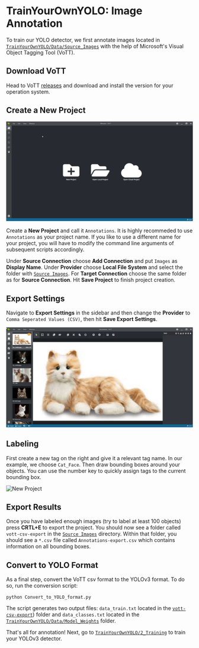 # TrainYourOwnYOLO: Image Annotation
To train our YOLO detector, we first annotate images located in [`TrainYourOwnYOLO/Data/Source_Images`](/Data/Source_Images) with the help of Microsoft's Visual Object Tagging Tool (VoTT).

## Download VoTT
Head to VoTT [releases](https://github.com/Microsoft/VoTT/releases) and download and install the version for your operation system. 

## Create a New Project

![New Project](/1_Image_Annotation/Screenshots/New_Project.gif)

Create a **New Project** and call it `Annotations`. It is highly recommeded to use `Annotations` as your project name. If you like to use a different name for your project, you will have to modify the command line arguments of subsequent scripts accordingly. 

Under **Source Connection** choose **Add Connection** and put `Images` as **Display Name**. Under **Provider** choose **Local File System** and select the folder with [`Source Images`](/Data/Source_Images). For **Target Connection** choose the same folder as for **Source Connection**. Hit **Save Project** to finish project creation. 

## Export Settings
Navigate to **Export Settings** in the sidebar and then change the **Provider** to `Comma Seperated Values (CSV)`, then hit **Save Export Settings**. 

![New Project](/1_Image_Annotation/Screenshots/Export_Settings.gif)


## Labeling
First create a new tag on the right and give it a relevant tag name. In our example, we choose `Cat_Face`. Then draw bounding boxes around your objects. You can use the number key to quickly assign tags to the current bounding box. 

![New Project](/1_Image_Annotation/Screenshots/Labeling.gif)

## Export Results
Once you have labeled enough images (try to label at least 100 objects) press **CRTL+E** to export the project. You should now see a folder called `vott-csv-export` in the [`Source Images`](/Data/Source_Images) directory. Within that folder, you should see a `*.csv` file called `Annotations-export.csv` which contains information on all bounding boxes. 

## Convert to YOLO Format
As a final step, convert the VoTT csv format to the YOLOv3 format. To do so, run the conversion script:

```
python Convert_to_YOLO_format.py
```
The script generates two output files: `data_train.txt` located in the [`vott-csv-export`](/Data/Source_Images/vott-csv-export)) folder and `data_classes.txt` located in the [`TrainYourOwnYOLO/Data/Model_Weights`](/Data/Model_Weights/) folder.

That's all for annotation! Next, go to [`TrainYourOwnYOLO/2_Training`](/2_Training) to train your YOLOv3 detector.